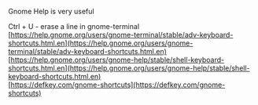 Gnome Help is very useful  
  
  
Ctrl + U - erase a line in gnome-terminal  
[https://help.gnome.org/users/gnome-terminal/stable/adv-keyboard-shortcuts.html.en](https://help.gnome.org/users/gnome-terminal/stable/adv-keyboard-shortcuts.html.en)  
[https://help.gnome.org/users/gnome-help/stable/shell-keyboard-shortcuts.html.en](https://help.gnome.org/users/gnome-help/stable/shell-keyboard-shortcuts.html.en)  
[https://defkey.com/gnome-shortcuts](https://defkey.com/gnome-shortcuts)
